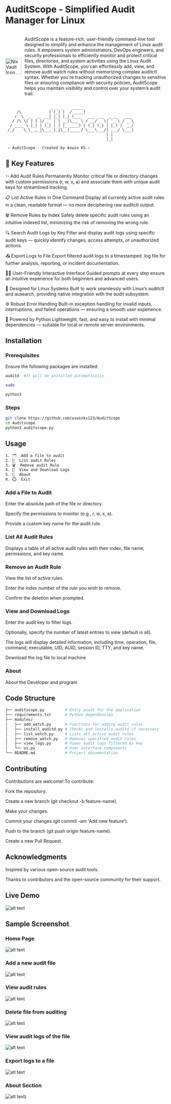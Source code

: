 # AuditScope - Simplified Audit Manager for Linux

<div style="display: flex; align-items: center;">
    <img src="resources/logo.png" alt="NixVault Icon" width="50" style="margin-right: 10px;"/>
    <p>AuditScope is a feature-rich, user-friendly command-line tool designed to simplify and enhance the management of Linux audit rules. It empowers system administrators, DevOps engineers, and security professionals to efficiently monitor and protect critical files, directories, and system activities using the Linux Audit System.
With AuditScope, you can effortlessly add, view, and remove audit watch rules without memorizing complex auditctl syntax. Whether you're tracking unauthorized changes to sensitive files or ensuring compliance with security policies, AuditScope helps you maintain visibility and control over your system’s audit trail.</p>
</div>

```
                    _ _ _    _____                      
     /\            | (_) |  / ____|                     
    /  \  _   _  __| |_| |_| (___   ___ ___  _ __   ___ 
   / /\ \| | | |/ _` | | __|\___ \ / __/ _ \| '_ \ / _ \
  / ____ \ |_| | (_| | | |_ ____) | (_| (_) | |_) |  __/
 /_/    \_\__,_|\__,_|_|\__|_____/ \___\___/| .__/ \___|
                                            | |         
                                            |_|         
                                    
 ~ AuditScope - Created by Aswin KS ~ 

```

## 🚀 Key Features


✨ Add Audit Rules Permanently
Monitor critical file or directory changes with custom permissions (r, w, x, a) and associate them with unique audit keys for streamlined tracking.

📋 List Active Rules in One Command
Display all currently active audit rules in a clean, readable format — no more deciphering raw auditctl output.

🗑️ Remove Rules by Index
Safely delete specific audit rules using an intuitive indexed list, minimizing the risk of removing the wrong rule.

🔍 Search Audit Logs by Key
Filter and display audit logs using specific audit keys — quickly identify changes, access attempts, or unauthorized actions.

📤 Export Logs to File
Export filtered audit logs to a timestamped .log file for further analysis, reporting, or incident documentation.

🧑‍💻 User-Friendly Interactive Interface
Guided prompts at every step ensure an intuitive experience for both beginners and advanced users.

🐧 Designed for Linux Systems
Built to work seamlessly with Linux’s auditctl and ausearch, providing native integration with the audit subsystem.

⚙️ Robust Error Handling
Built-in exception handling for invalid inputs, interruptions, and failed operations — ensuring a smooth user experience.

🐍 Powered by Python
Lightweight, fast, and easy to install with minimal dependencies — suitable for local or remote server environments.


## Installation

### Prerequisites

Ensure the following packages are installed:
```bash
auditd  #It will be installed automatically

sudo

python3
```

### Steps

```bash
git clone https://github.com/aswinks123/AuditScope
cd Auditscope
python3 auditscope.py
```

## Usage

```bash
1. 🗂️  Add a file to audit
2. 📌  List audit Rules
3. 🗑️  Remove audit Rule
4. 📑  View and Download Logs
5. 🌟  About
0. ⭕  Exit
```

### Add a File to Audit

Enter the absolute path of the file or directory.

Specify the permissions to monitor (e.g., r, w, x, a).

Provide a custom key name for the audit rule.​

### List All Audit Rules

Displays a table of all active audit rules with their index, file name, permissions, and key name.​

### Remove an Audit Rule

View the list of active rules.

Enter the index number of the rule you wish to remove.

Confirm the deletion when prompted.​

### View and Download Logs

Enter the audit key to filter logs.

Optionally, specify the number of latest entries to view (default is all).

The logs will display detailed information, including time, operation, file, command, executable, UID, AUID, session ID, TTY, and key name.

Download the log file to local machine

### About

About the Developer and program

## Code Structure

```bash
├── auditscope.py         # Entry point for the application
├── requirements.txt      # Python dependencies
├── modules/
│   ├── add_watch.py      # Functions for adding audit rules
│   ├── install_auditd.py # Checks and installs auditd if necessary
│   ├── list_watch.py     # Lists all active audit rules
│   ├── remove_watch.py   # Removes specified audit rules
│   ├── view_logs.py      # Views audit logs filtered by key
│   └── ui.py             # User interface components
└── README.md             # Project documentation
```

## Contributing

Contributions are welcome! To contribute:

Fork the repository.

Create a new branch (git checkout -b feature-name).

Make your changes.

Commit your changes (git commit -am 'Add new feature').

Push to the branch (git push origin feature-name).

Create a new Pull Request.

## Acknowledgments

Inspired by various open-source audit tools.

Thanks to contributors and the open-source community for their support.​

## Live Demo

![alt text](/resources/audit-scope-live.gif)

## Sample Screenshot

### Home Page
![alt text](/resources/image.png)

### Add a new audit file
![alt text](/resources/add.png)

### View audit rules
![alt text](/resources/view.png)

### Delete file from auditing
![alt text](/resources/delete.png)

### View audit logs of the file
![alt text](/resources/logs.png)

### Export logs to a file
![alt text](/resources/export.png)

### About Section
![alt text](/resources/about.png))
